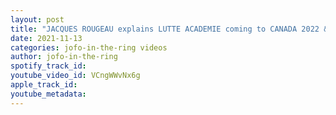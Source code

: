 ```yaml
---
layout: post
title: "JACQUES ROUGEAU explains LUTTE ACADEMIE coming to CANADA 2022 & A TRY OUT AT THE NIGHTMARE FACTORY"
date: 2021-11-13
categories: jofo-in-the-ring videos
author: jofo-in-the-ring
spotify_track_id: 
youtube_video_id: VCngWWvNx6g
apple_track_id: 
youtube_metadata: 
---
```

